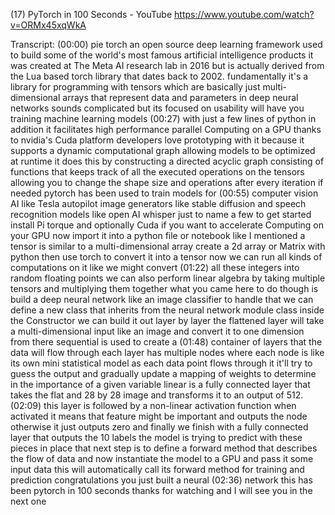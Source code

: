 


(17) PyTorch in 100 Seconds - YouTube
https://www.youtube.com/watch?v=ORMx45xqWkA

Transcript:
(00:00) pie torch an open source deep learning framework used to build some of the world's most famous artificial intelligence products it was created at The Meta AI research lab in 2016 but is actually derived from the Lua based torch library that dates back to 2002. fundamentally it's a library for programming with tensors which are basically just multi-dimensional arrays that represent data and parameters in deep neural networks sounds complicated but its focused on usability will have you training machine learning models
(00:27) with just a few lines of python in addition it facilitates high performance parallel Computing on a GPU thanks to nvidia's Cuda platform developers love prototyping with it because it supports a dynamic computational graph allowing models to be optimized at runtime it does this by constructing a directed acyclic graph consisting of functions that keeps track of all the executed operations on the tensors allowing you to change the shape size and operations after every iteration if needed pytorch has been used to train models for
(00:55) computer vision AI like Tesla autopilot image generators like stable diffusion and speech recognition models like open AI whisper just to name a few to get started install Pi torque and optionally Cuda if you want to accelerate Computing on your GPU now import it into a python file or notebook like I mentioned a tensor is similar to a multi-dimensional array create a 2d array or Matrix with python then use torch to convert it into a tensor now we can run all kinds of computations on it like we might convert
(01:22) all these integers into random floating points we can also perform linear algebra by taking multiple tensors and multiplying them together what you came here to do though is build a deep neural network like an image classifier to handle that we can define a new class that inherits from the neural network module class inside the Constructor we can build it out layer by layer the flattened layer will take a multi-dimensional input like an image and convert it to one dimension from there sequential is used to create a
(01:48) container of layers that the data will flow through each layer has multiple nodes where each node is like its own mini statistical model as each data point flows through it it'll try to guess the output and gradually update a mapping of weights to determine in the importance of a given variable linear is a fully connected layer that takes the flat and 28 by 28 image and transforms it to an output of 512.
(02:09) this layer is followed by a non-linear activation function when activated it means that feature might be important and outputs the node otherwise it just outputs zero and finally we finish with a fully connected layer that outputs the 10 labels the model is trying to predict with these pieces in place that next step is to define a forward method that describes the flow of data and now instantiate the model to a GPU and pass it some input data this will automatically call its forward method for training and prediction congratulations you just built a neural
(02:36) network this has been pytorch in 100 seconds thanks for watching and I will see you in the next one

